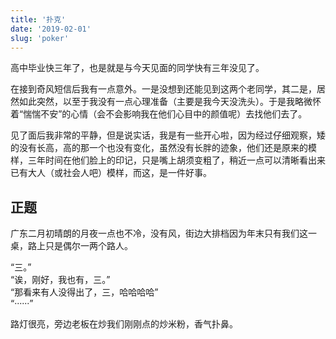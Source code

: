```yaml
---
title: '扑克'
date: '2019-02-01'
slug: 'poker'
---
```


高中毕业快三年了，也是就是与今天见面的同学快有三年没见了。

在接到奇风短信后我有一点意外。一是没想到还能见到这两个老同学，其二是，居然如此突然，以至于我没有一点心理准备（主要是我今天没洗头）。于是我略微怀着“惴惴不安”的心情（会不会影响我在他们心目中的颜值呢）去找他们去了。

见了面后我非常的平静，但是说实话，我是有一些开心啦，因为经过仔细观察，矮的没有长高，高的那一个也没有变化，虽然没有长胖的迹象，他们还是原来的模样，三年时间在他们脸上的印记，只是嘴上胡须变粗了，稍近一点可以清晰看出来已有大人（或社会人吧）模样，而这，是一件好事。

## 正题

广东二月初晴朗的月夜一点也不冷，没有风，街边大排档因为年末只有我们这一桌，路上只是偶尔一两个路人。

“三。”  
“诶，刚好，我也有，三。”  
“那看来有人没得出了，三，哈哈哈哈”  
“······”

路灯很亮，旁边老板在炒我们刚刚点的炒米粉，香气扑鼻。
